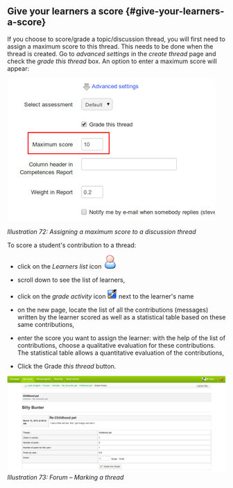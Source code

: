 ## Give your learners a score {#give-your-learners-a-score}

If you choose to score/grade a topic/discussion thread, you will first need to assign a maximum score to this thread. This needs to be done when the thread is created. Go to _advanced settings_ in the _create thread_ page and check the _grade this thread_ box. An option to enter a maximum score will appear:

![](../assets/graphics14.png)

*Illustration 72: Assigning a maximum score to a discussion thread*

To score a student&#039;s contribution to a thread:

*   click on the _Learners list_ icon ![](../assets/graphics167.png)

*   scroll down to see the list of learners,

*   click on the _grade activity_ icon ![](../assets/graphics15.gif) next to the learner&#039;s name

*   on the new page, locate the list of all the contributions (messages) written by the learner scored as well as a statistical table based on these same contributions,

*   enter the score you want to assign the learner: with the help of the list of contributions, choose a qualitative evaluation for these contributions. The statistical table allows a quantitative evaluation of the contributions,

*   Click the Grade _this thread_ button.

![](../assets/graphics6.png)*Illustration 73: Forum – Marking a thread*